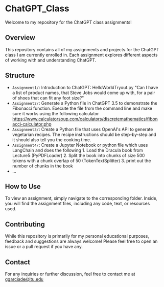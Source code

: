 # ChatGPT_Class
Welcome to my repository for the ChatGPT class assignments!

## Overview

This repository contains all of my assignments and projects for the ChatGPT class I am currently enrolled in. Each assignment explores different aspects of working with and understanding ChatGPT.

## Structure

- `Assignment1/`: Introduction to ChatGPT: HelloWorldTryout.py "Can I have a list of product names, that Steve Jobs would come up with, for a pair of shoes that can fit any foot size?"
- `Assignment2/`: Generate a Python file in ChatGPT 3.5 to demonstrate the Fibonacci function. Execute the file from the command line and make sure it works using the following calculator https://www.calculatorsoup.com/calculators/discretemathematics/fibonacci-calculator.php
- `Assignment3/`: Create a Python file that uses OpenAI's API to generate vegetarian recipes. The recipe instructions should be step-by-step and it should also tell you the cooking time.
- `Assignment4/`: Create a Jupyter Notebook or python file which uses LangChain and does the following 1. Load the Dracula book from Lecture5 (PyPDFLoader) 2. Split the book into chunks of size 500 tokens with a chunk overlap of 50 (TokenTextSplitter) 3. print out the number of chunks in the book 
- ...

## How to Use

To view an assignment, simply navigate to the corresponding folder. Inside, you will find the assignment files, including any code, text, or resources used.

## Contributing

While this repository is primarily for my personal educational purposes, feedback and suggestions are always welcome! Please feel free to open an issue or a pull request if you have any.

## Contact

For any inquiries or further discussion, feel free to contact me at ggarciade@ltu.edu
